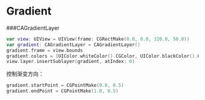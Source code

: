 # Gradient

###CAGradientLayer

```swift
var view: UIView = UIView(frame: CGRectMake(0.0, 0.0, 320.0, 50.0))
var gradient: CAGradientLayer = CAGradientLayer()
gradient.frame = view.bounds
gradient.colors = [UIColor.whiteColor().CGColor, UIColor.blackColor().CGColor]
view.layer.insertSublayer(gradient, atIndex: 0)
```

控制渐变方向：

```swift
gradient.startPoint = CGPointMake(0.0, 0.5)
gradient.endPoint = CGPointMake(1.0, 0.5)
```